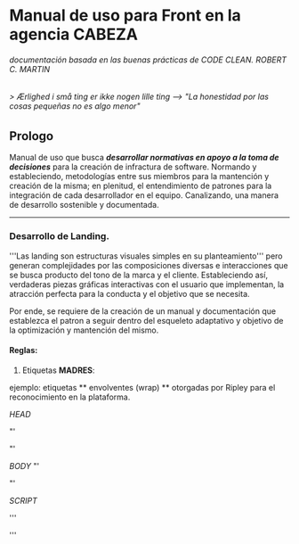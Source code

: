 # Manual de uso para Front en la agencia CABEZA

###### documentación basada en las buenas prácticas de CODE CLEAN. ROBERT C. MARTIN

###### > Ærlighed i små ting er ikke nogen lille ting --> "La honestidad por las cosas pequeñas no es algo menor"

## Prologo

Manual de uso que busca **_desarrollar normativas en apoyo a la toma de decisiones_** para la creación de infractura de software. Normando y estableciendo, metodologías entre sus miembros para la mantención y creación de la misma; en plenitud, el entendimiento de patrones para la integración de cada desarrollador en el equipo. Canalizando, una manera de desarrollo sostenible y documentada.

---

### Desarrollo de Landing.

'''Las landing son estructuras visuales simples en su planteamiento''' pero generan complejidades por las composiciones diversas e interacciones que se busca producto del tono de la marca y el cliente. Estableciendo así, verdaderas piezas gráficas interactivas con el usuario que implementan, la atracción perfecta para la conducta y el objetivo que se necesita.

Por ende, se requiere de la creación de un manual y documentación que establezca el patron a seguir dentro del esqueleto adaptativo y objetivo de la optimización y mantención del mismo.

#### Reglas:

1. Etiquetas **MADRES**:

ejemplo: etiquetas ** envolventes (wrap) ** otorgadas por Ripley para el reconocimiento en la plataforma.

_HEAD_

"'
<mini-site-styles>

<meta charset="UTF-8" />
<meta http-equiv="X-UA-Compatible" content="IE=edge" />
<meta name="viewport" content="width=device-width, initial-scale=1.0" />

<title>Landing Marketplace</title>
</mini-site-styles>
"'

_BODY_
"'
<mini-site>

<!-- div envolvente para lograr la especificidad de las etiquetas en style.css -->

<div id="landing-example">

<!-- CONTENIDO -->

</div>
</mini-site>
"'

_SCRIPT_

'''
<mini-site-scripts>

<!-- enlace con carousel libreria min-->
<script src="./assets/js/splide.min.js"></script>
<!-- enlace con JS -->
<script src="./assets/js/main.js"></script>
</mini-site-scripts>
'''
